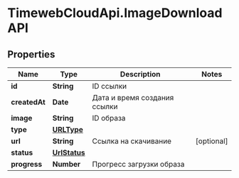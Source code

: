 # TimewebCloudApi.ImageDownloadAPI

## Properties

Name | Type | Description | Notes
------------ | ------------- | ------------- | -------------
**id** | **String** | ID ссылки | 
**createdAt** | **Date** | Дата и время создания ссылки | 
**image** | **String** | ID образа | 
**type** | [**URLType**](URLType.md) |  | 
**url** | **String** | Ссылка на скачивание | [optional] 
**status** | [**UrlStatus**](UrlStatus.md) |  | 
**progress** | **Number** | Прогресс загрузки образа | 


